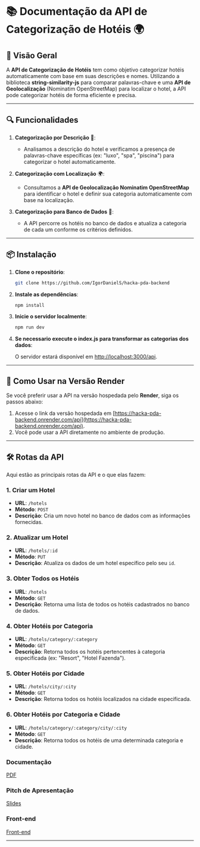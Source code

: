 

# 📚 Documentação da API de Categorização de Hotéis 🌍

## 🚀 Visão Geral

A **API de Categorização de Hotéis** tem como objetivo categorizar hotéis automaticamente com base em suas descrições e nomes. Utilizando a biblioteca **string-similarity-js** para comparar palavras-chave e uma **API de Geolocalização** (Nominatim OpenStreetMap) para localizar o hotel, a API pode categorizar hotéis de forma eficiente e precisa.

---

## 🔍 Funcionalidades

1. **Categorização por Descrição** 📝:
   - Analisamos a descrição do hotel e verificamos a presença de palavras-chave específicas (ex: "luxo", "spa", "piscina") para categorizar o hotel automaticamente.

2. **Categorização com Localização** 🌍:
   - Consultamos a **API de Geolocalização Nominatim OpenStreetMap** para identificar o hotel e definir sua categoria automaticamente com base na localização.

3. **Categorização para Banco de Dados** 💾:
   - A API percorre os hotéis no banco de dados e atualiza a categoria de cada um conforme os critérios definidos.

---

## 📦 Instalação

1. **Clone o repositório**:
   ```bash
   git clone https://github.com/IgorDanielS/hacka-pda-backend
   ```

2. **Instale as dependências**:
   ```bash
   npm install
   ```

3. **Inicie o servidor localmente**:
   ```bash
   npm run dev
   ```

4. **Se necessario execute o index.js para transformar as categorias dos dados**:




   O servidor estará disponível em [http://localhost:3000/api](http://localhost:3000/api).

---

## 🚀 Como Usar na Versão Render

Se você preferir usar a API na versão hospedada pelo **Render**, siga os passos abaixo:

1. Acesse o link da versão hospedada em [https://hacka-pda-backend.onrender.com/api](https://hacka-pda-backend.onrender.com/api).
2. Você pode usar a API diretamente no ambiente de produção.

---

## 🛠️ Rotas da API

Aqui estão as principais rotas da API e o que elas fazem:

### **1. Criar um Hotel**
- **URL**: `/hotels`
- **Método**: `POST`
- **Descrição**: Cria um novo hotel no banco de dados com as informações fornecidas.

### **2. Atualizar um Hotel**
- **URL**: `/hotels/:id`
- **Método**: `PUT`
- **Descrição**: Atualiza os dados de um hotel específico pelo seu `id`.

### **3. Obter Todos os Hotéis**
- **URL**: `/hotels`
- **Método**: `GET`
- **Descrição**: Retorna uma lista de todos os hotéis cadastrados no banco de dados.

### **4. Obter Hotéis por Categoria**
- **URL**: `/hotels/category/:category`
- **Método**: `GET`
- **Descrição**: Retorna todos os hotéis pertencentes à categoria especificada (ex: "Resort", "Hotel Fazenda").

### **5. Obter Hotéis por Cidade**
- **URL**: `/hotels/city/:city`
- **Método**: `GET`
- **Descrição**: Retorna todos os hotéis localizados na cidade especificada.

### **6. Obter Hotéis por Categoria e Cidade**
- **URL**: `/hotels/category/:category/city/:city`
- **Método**: `GET`
- **Descrição**: Retorna todos os hotéis de uma determinada categoria e cidade.

### Documentação
[PDF](https://drive.google.com/file/d/16uz35_APMNimoXta61YOawl2B6T22eu8/view?usp=drive_link)

### Pitch de Apresentação
[Slides](https://www.canva.com/design/DAGXbShGHak/mwyY5zFIrDnfTNUDXTfnaw/edit?utm_content=DAGXbShGHak&utm_campaign=designshare&utm_medium=link2&utm_source=sharebutton)

### Front-end
[Front-end](https://github.com/Monteiro-Let/Hackathon_Onfly)


---

